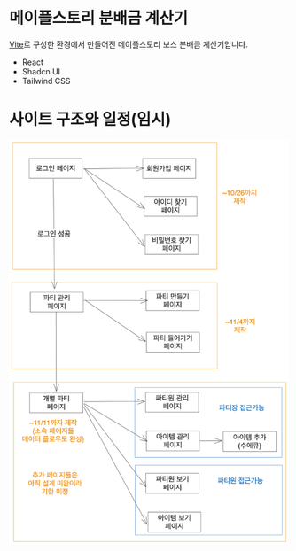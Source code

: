 # 메이플스토리 분배금 계산기

[Vite](https://vitejs.dev/)로 구성한 환경에서 만들어진 메이플스토리 보스 분배금 계산기입니다.

- React
- Shadcn UI
- Tailwind CSS

# 사이트 구조와 일정(임시)

![사이트 구조](./maple-page-structure.png)